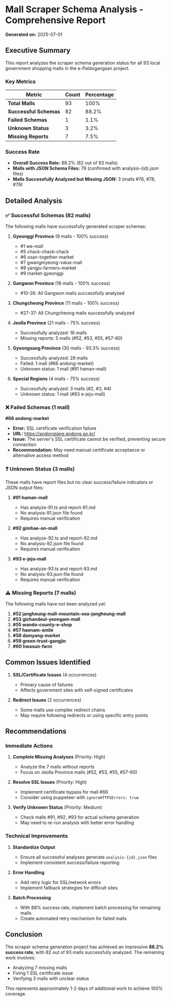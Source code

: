 # Mall Scraper Schema Analysis - Comprehensive Report

**Generated on:** 2025-07-01

## Executive Summary

This report analyzes the scraper schema generation status for all 93 local government shopping malls in the e-Paldogangsan project.

### Key Metrics

| Metric | Count | Percentage |
|--------|-------|------------|
| **Total Malls** | 93 | 100% |
| **Successful Schemas** | 82 | 88.2% |
| **Failed Schemas** | 1 | 1.1% |
| **Unknown Status** | 3 | 3.2% |
| **Missing Reports** | 7 | 7.5% |

### Success Rate

- **Overall Success Rate:** 88.2% (82 out of 93 malls)
- **Malls with JSON Schema Files:** 79 (confirmed with analysis-{id}.json files)
- **Malls Successfully Analyzed but Missing JSON:** 3 (malls #76, #78, #79)

## Detailed Analysis

### ✅ Successful Schemas (82 malls)

The following malls have successfully generated scraper schemas:

1. **Gyeonggi Province** (9 malls - 100% success)
   - #1 we-mall
   - #5 chack-chack-chack
   - #6 osan-together-market
   - #7 gwangmyeong-value-mall
   - #8 yangju-farmers-market
   - #9 market-gyeonggi

2. **Gangwon Province** (18 malls - 100% success)
   - #10-26: All Gangwon malls successfully analyzed

3. **Chungcheong Province** (11 malls - 100% success)
   - #27-37: All Chungcheong malls successfully analyzed

4. **Jeolla Province** (21 malls - 75% success)
   - Successfully analyzed: 16 malls
   - Missing reports: 5 malls (#52, #53, #55, #57-60)

5. **Gyeongsang Province** (30 malls - 93.3% success)
   - Successfully analyzed: 28 malls
   - Failed: 1 mall (#66 andong-market)
   - Unknown status: 1 mall (#91 haman-mall)

6. **Special Regions** (4 malls - 75% success)
   - Successfully analyzed: 3 malls (#2, #3, #4)
   - Unknown status: 1 mall (#93 e-jeju-mall)

### ❌ Failed Schemas (1 mall)

**#66 andong-market**
- **Error:** SSL certificate verification failure
- **URL:** https://andongjang.andong.go.kr/
- **Issue:** The server's SSL certificate cannot be verified, preventing secure connection
- **Recommendation:** May need manual certificate acceptance or alternative access method

### ❓ Unknown Status (3 malls)

These malls have report files but no clear success/failure indicators or JSON output files:

1. **#91 haman-mall**
   - Has analyze-91.ts and report-91.md
   - No analysis-91.json file found
   - Requires manual verification

2. **#92 gimhae-on-mall**
   - Has analyze-92.ts and report-92.md
   - No analysis-92.json file found
   - Requires manual verification

3. **#93 e-jeju-mall**
   - Has analyze-93.ts and report-93.md
   - No analysis-93.json file found
   - Requires manual verification

### ⚠️ Missing Reports (7 malls)

The following malls have not been analyzed yet:

1. **#52 jangheung-mall-mountain-sea-jangheung-mall**
2. **#53 gichandeul-yeongam-mall**
3. **#55 wando-county-e-shop**
4. **#57 haenam-smile**
5. **#58 damyang-market**
6. **#59 green-trust-gangjin**
7. **#60 hwasun-farm**

## Common Issues Identified

1. **SSL/Certificate Issues** (4 occurrences)
   - Primary cause of failures
   - Affects government sites with self-signed certificates

2. **Redirect Issues** (2 occurrences)
   - Some malls use complex redirect chains
   - May require following redirects or using specific entry points

## Recommendations

### Immediate Actions

1. **Complete Missing Analyses** (Priority: High)
   - Analyze the 7 malls without reports
   - Focus on Jeolla Province malls (#52, #53, #55, #57-60)

2. **Resolve SSL Issues** (Priority: High)
   - Implement certificate bypass for mall #66
   - Consider using puppeteer with `ignoreHTTPSErrors: true`

3. **Verify Unknown Status** (Priority: Medium)
   - Check malls #91, #92, #93 for actual schema generation
   - May need to re-run analysis with better error handling

### Technical Improvements

1. **Standardize Output**
   - Ensure all successful analyses generate `analysis-{id}.json` files
   - Implement consistent success/failure reporting

2. **Error Handling**
   - Add retry logic for SSL/network errors
   - Implement fallback strategies for difficult sites

3. **Batch Processing**
   - With 88% success rate, implement batch processing for remaining malls
   - Create automated retry mechanism for failed malls

## Conclusion

The scraper schema generation project has achieved an impressive **88.2% success rate**, with 82 out of 93 malls successfully analyzed. The remaining work involves:

- Analyzing 7 missing malls
- Fixing 1 SSL certificate issue
- Verifying 3 malls with unclear status

This represents approximately 1-2 days of additional work to achieve 100% coverage.